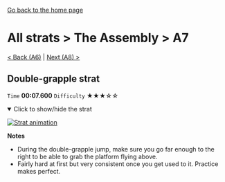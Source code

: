 [Go back to the home page](https://github.com/Doublevil/scbspeedrun)

# All strats > The Assembly > A7

[< Back (A6)](https://github.com/Doublevil/scbspeedrun/blob/main/levels/all_lvl/A/A6.md) | [Next (A8) >](https://github.com/Doublevil/scbspeedrun/blob/main/levels/all_lvl/A/A8.md)

## Double-grapple strat

`Time` **00:07.600** `Difficulty` ★★★☆☆
<details open>
  <summary>Click to show/hide the strat</summary>

  [![Strat animation](https://github.com/Doublevil/scbspeedrun/blob/main/media/levels/A/A7_DoubleGrappleStrat.webp)](https://github.com/Doublevil/scbspeedrun/blob/main/media/levels/A/A7_DoubleGrappleStrat.mp4?raw=true)

  **Notes**
  - During the double-grapple jump, make sure you go far enough to the right to be able to grab the platform flying above.
  - Fairly hard at first but very consistent once you get used to it. Practice makes perfect.
</details>
